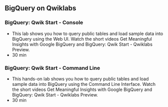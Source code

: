 ## BigQuery on Qwiklabs

### BigQuery: Qwik Start - Console
* This lab shows you how to query public tables and load sample data into BigQuery using the Web UI. Watch the short videos Get Meaningful Insights with Google BigQuery and BigQuery: Qwik Start - Qwiklabs Preview.
* 30 min

### BigQuery: Qwik Start - Command Line
* This hands-on lab shows you how to query public tables and load sample data into BigQuery using the Command Line Interface. Watch the short videos Get Meaningful Insights with Google BigQuery and BigQuery: Qwik Start - Qwiklabs Preview.
* 30 min